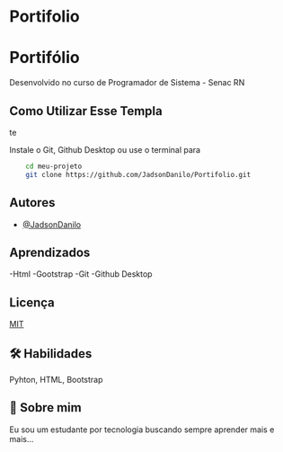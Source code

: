 # Portifolio
 
 
# Portifólio

Desenvolvido no curso de Programador de Sistema - Senac RN


## Como Utilizar Esse Templa
te

Instale o Git, Github Desktop ou use o terminal para

```bash
    cd meu-projeto
    git clone https://github.com/JadsonDanilo/Portifolio.git

```

## Autores

- [@JadsonDanilo](https://github.com/JadsonDanilo)


## Aprendizados

-Html
-Gootstrap
-Git
-Github Desktop

## Licença

[MIT](https://choosealicense.com/licenses/mit/)


## 🛠 Habilidades
Pyhton, HTML, Bootstrap


## 🚀 Sobre mim
Eu sou um estudante por tecnologia buscando sempre aprender mais e mais...


